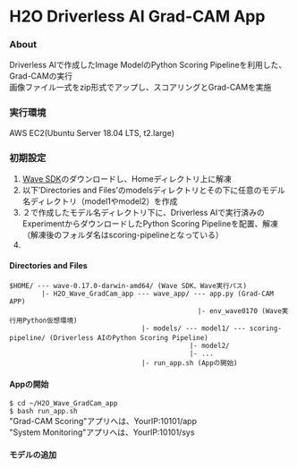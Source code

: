# H2O Driverless AI Grad-CAM App

### About
Driverless AIで作成したImage ModelのPython Scoring Pipelineを利用した、Grad-CAMの実行  
画像ファイル一式をzip形式でアップし、スコアリングとGrad-CAMを実施

### 実行環境
AWS EC2(Ubuntu Server 18.04 LTS, t2.large)

### 初期設定
1. [Wave SDK](https://github.com/h2oai/wave/releases/tag/v0.17.0)のダウンロードし、Homeディレクトリ上に解凍
2. 以下’Directories and Files’のmodelsディレクトリとその下に任意のモデル名ディレクトリ（model1やmodel2）を作成
3. ２で作成したモデル名ディレクトリ下に、Driverless AIで実行済みのExperimentからダウンロードしたPython Scoring Pipelineを配置、解凍（解凍後のフォルダ名はscoring-pipelineとなっている）
4. 


#### Directories and Files
```
$HOME/ --- wave-0.17.0-darwin-amd64/ (Wave SDK、Wave実行パス)
        |- H2O_Wave_GradCam_app --- wave_app/ --- app.py (Grad-CAM APP)
                                               |- env_wave0170 (Wave実行用Python仮想環境)
                                 |- models/ --- model1/ --- scoring-pipeline/ (Driverless AIのPython Scoring Pipeline)
                                             |- model2/
                                             |- ...
                                 |- run_app.sh (Appの開始)
```


#### Appの開始
`$ cd ~/H2O_Wave_GradCam_app`  
`$ bash run_app.sh`  
"Grad-CAM Scoring"アプリへは、YourIP:10101/app  
"System Monitoring"アプリへは、YourIP:10101/sys

#### モデルの追加
